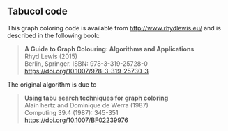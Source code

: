 ## Tabucol code

This graph coloring code is available from http://www.rhydlewis.eu/ and is described in the following book:

> **A Guide to Graph Colouring: Algorithms and Applications**<br>
> Rhyd Lewis (2015)<br>
> Berlin, Springer. ISBN: 978-3-319-25728-0 <br>
> https://doi.org/10.1007/978-3-319-25730-3

The original algorithm is due to 

> **Using tabu search techniques for graph coloring**<br>
> Alain hertz and Dominique de Werra (1987)<br>
> Computing 39.4 (1987): 345-351 <br>
> https://doi.org/10.1007/BF02239976